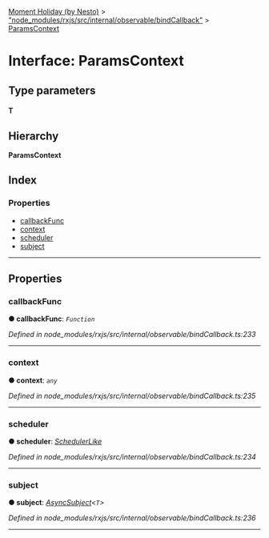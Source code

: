 [Moment Holiday (by Nesto)](../README.md) > ["node_modules/rxjs/src/internal/observable/bindCallback"](../modules/_node_modules_rxjs_src_internal_observable_bindcallback_.md) > [ParamsContext](../interfaces/_node_modules_rxjs_src_internal_observable_bindcallback_.paramscontext.md)

# Interface: ParamsContext

## Type parameters
#### T 
## Hierarchy

**ParamsContext**

## Index

### Properties

* [callbackFunc](_node_modules_rxjs_src_internal_observable_bindcallback_.paramscontext.md#callbackfunc)
* [context](_node_modules_rxjs_src_internal_observable_bindcallback_.paramscontext.md#context)
* [scheduler](_node_modules_rxjs_src_internal_observable_bindcallback_.paramscontext.md#scheduler)
* [subject](_node_modules_rxjs_src_internal_observable_bindcallback_.paramscontext.md#subject)

---

## Properties

<a id="callbackfunc"></a>

###  callbackFunc

**● callbackFunc**: *`Function`*

*Defined in node_modules/rxjs/src/internal/observable/bindCallback.ts:233*

___
<a id="context"></a>

###  context

**● context**: *`any`*

*Defined in node_modules/rxjs/src/internal/observable/bindCallback.ts:235*

___
<a id="scheduler"></a>

###  scheduler

**● scheduler**: *[SchedulerLike](_node_modules_rxjs_src_internal_types_.schedulerlike.md)*

*Defined in node_modules/rxjs/src/internal/observable/bindCallback.ts:234*

___
<a id="subject"></a>

###  subject

**● subject**: *[AsyncSubject](../classes/_node_modules_rxjs_src_internal_asyncsubject_.asyncsubject.md)<`T`>*

*Defined in node_modules/rxjs/src/internal/observable/bindCallback.ts:236*

___


